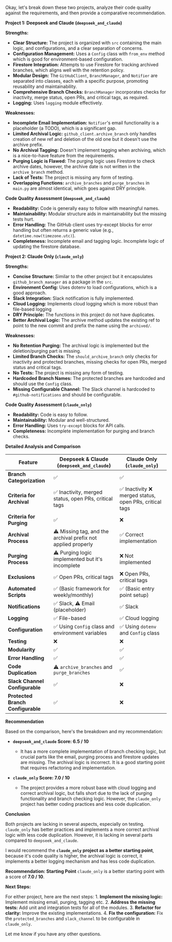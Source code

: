 
Okay, let's break down these two projects, analyze their code quality against the requirements, and then provide a comparative recommendation.

**Project 1: Deepseek and Claude (`deepseek_and_claude`)**

**Strengths:**

* **Clear Structure:** The project is organized with `src` containing the main logic, and configurations, and a clear separation of concerns.
* **Configuration Management:** Uses a `Config` class with `from_env` method which is good for environment-based configuration.
* **Firestore Integration:** Attempts to use Firestore for tracking archived branches, which aligns well with the retention policy.
* **Modular Design:** The `GitHubClient`, `BranchManager`, and `Notifier` are separated into classes, each with a specific purpose, promoting reusability and maintainability.
* **Comprehensive Branch Checks:** `BranchManager` incorporates checks for inactivity, merge status, open PRs, and critical tags, as required.
* **Logging:** Uses `logging` module effectively.

**Weaknesses:**

* **Incomplete Email Implementation:** `Notifier`'s email functionality is a placeholder (a TODO), which is a significant gap.
* **Limited Archival Logic:** `github_client.archive_branch` only handles creation of new ref and deletion of the old one but it doesn't use the archive prefix.
* **No Archival Tagging:** Doesn't implement tagging when archiving, which is a nice-to-have feature from the requirements.
* **Purging Logic is Flawed:** The purging logic uses Firestore to check archive dates, however, the archive date is not written in the `archive_branch` method.
* **Lack of Tests:** The project is missing any form of testing.
* **Overlapping Functions:** `archive_branches` and `purge_branches` in `main.py` are almost identical, which goes against DRY principle.

**Code Quality Assessment (`deepseek_and_claude`)**

* **Readability:** Code is generally easy to follow with meaningful names.
* **Maintainability:** Modular structure aids in maintainability but the missing tests hurt.
* **Error Handling:** The GitHub client uses try-except blocks for error handling but often returns a generic value (e.g., `datetime.now(timezone.utc)`).
* **Completeness:** Incomplete email and tagging logic. Incomplete logic of updating the firestore database.

**Project 2: Claude Only (`claude_only`)**

**Strengths:**

* **Concise Structure:** Similar to the other project but it encapsulates `github_branch_manager` as a package in the `src`.
* **Environment Config:** Uses dotenv to load configurations, which is a good approach.
* **Slack Integration:** Slack notification is fully implemented.
* **Cloud Logging:** Implements cloud logging which is more robust than file-based logging
* **DRY Principle:** The functions in this project do not have duplicates.
* **Better Archival Logic:** The archive method updates the existing ref to point to the new commit and prefix the name using the `archived/`.

**Weaknesses:**

* **No Retention Purging:** The archival logic is implemented but the deletion/purging part is missing.
* **Limited Branch Checks:** The `should_archive_branch` only checks for inactivity and protected branches, missing checks for open PRs, merged status and critical tags.
* **No Tests:** The project is missing any form of testing.
* **Hardcoded Branch Names:** The protected branches are hardcoded and should use the `Config` class.
* **Missing Configurable Channel:** The Slack channel is hardcoded to `#github-notifications` and should be configurable.

**Code Quality Assessment (`claude_only`)**

* **Readability:** Code is easy to follow.
* **Maintainability:** Modular and well-structured.
* **Error Handling:** Uses `try-except` blocks for API calls.
* **Completeness:** Incomplete implementation for purging and branch checks.

**Detailed Analysis and Comparison**

| Feature                     | Deepseek & Claude (`deepseek_and_claude`) | Claude Only (`claude_only`)        |
|-----------------------------|------------------------------------------|-----------------------------------|
| **Branch Categorization**    |  ✅                                       | ✅                                 |
| **Criteria for Archival**   | ✅ Inactivity, merged status, open PRs, critical tags |  ✅ Inactivity  ❌  merged status, open PRs, critical tags |
| **Criteria for Purging**   | ✅ | ❌                                |
| **Archival Process**        | ⚠️  Missing tag, and the archival prefix not applied properly                                  | ✅ Correct implementation |
| **Purging Process**         | ⚠️  Purging logic implemented but it's incomplete | ❌ Not implemented |
| **Exclusions**              | ✅ Open PRs, critical tags                | ❌ Open PRs, critical tags               |
| **Automated Scripts**        | ✅ (Basic framework for weekly/monthly)    | ✅ (Basic entry point setup)         |
| **Notifications**           | ✅ Slack, ⚠️ Email (placeholder)         | ✅ Slack                             |
| **Logging**                 | ✅ File-based                          |  ✅ Cloud logging                 |
| **Configuration**          | ✅ Using `Config` class and environment variables | ✅ Using `dotenv` and `Config` class       |
| **Testing**                 | ❌                                         | ❌                                  |
| **Modularity**              | ✅                                         | ✅                                  |
| **Error Handling**          | ✅                                         | ✅                                  |
| **Code Duplication**        | ⚠️ `archive_branches` and `purge_branches`                                         | ✅                                  |
| **Slack Channel Configurable**   | ✅                                         | ❌                                  |
| **Protected Branch Configurable**   | ✅                                         | ❌                                  |

**Recommendation**

Based on the comparison, here's the breakdown and my recommendation:

* **`deepseek_and_claude` Score: 6.5 / 10**
  * It has a more complete implementation of branch checking logic, but crucial parts like the email, purging process and firestore updates are missing. The archival logic is incorrect. It is a good starting point that requires refactoring and implementation.

* **`claude_only` Score: 7.0 / 10**
  * The project provides a more robust base with cloud logging and correct archival logic, but falls short due to the lack of purging functionality and branch checking logic. However, the `claude_only` project has better coding practices and less code duplication.

**Conclusion**

Both projects are lacking in several aspects, especially on testing. `claude_only` has better practices and implements a more correct archival logic with less code duplication. However, it is lacking in several parts compared to `deepseek_and_claude`.

I would recommend the **`claude_only` project as a better starting point**, because it's code quality is higher, the archival logic is correct, it implements a better logging mechanism and has less code duplication.

**Recommendation: Starting Point** `claude_only` is a better starting point with a score of **7.0 / 10**.

**Next Steps:**

For either project, here are the next steps:
    1.  **Implement the missing logic:** Implement missing email, purging, tagging etc.
    2.  **Address the missing tests:** Add unit and integration tests for all of the modules.
    3.  **Refactor for clarity:** Improve the existing implementations.
    4.  **Fix the configuration:** Fix the `protected_branches` and `slack_channel` to be configurable in `claude_only`.

Let me know if you have any other questions.
